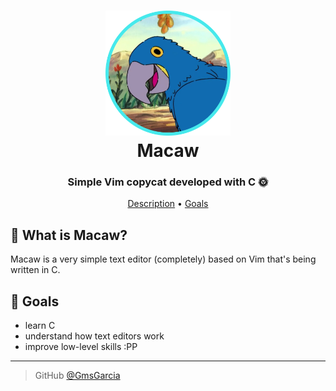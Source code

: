<h1 align="center">
  <a href="https://github.com/GmsGarcia/macaw"><img src="https://raw.githubusercontent.com/GmsGarcia/macaw/master/logo.png" alt="Macaw" width="200"></a>
  <br>
  Macaw
  <br>
</h1>

<h3 align="center">Simple Vim copycat developed with C 🌞</h3>

<p align="center">
  <a href="#description">Description</a> •
  <a href="#goals">Goals</a>
</p>

<h2 id="description">🦜 What is Macaw?</h2>

Macaw is a very simple text editor (completely) based on Vim that's being written in C.

<h2 id="goals">🎯 Goals</h2>

- learn C
- understand how text editors work
- improve low-level skills :PP

---

> GitHub [@GmsGarcia](https://github.com/GmsGarcia)
